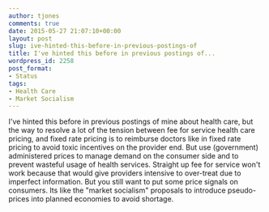 ```yaml
---
author: tjones
comments: true
date: 2015-05-27 21:07:10+00:00
layout: post
slug: ive-hinted-this-before-in-previous-postings-of
title: I've hinted this before in previous postings of...
wordpress_id: 2258
post_format:
- Status
tags:
- Health Care
- Market Socialism
---
```


I've hinted this before in previous postings of mine about health care, but the way to resolve a lot of the tension between fee for service health care pricing, and fixed rate pricing is to reimburse doctors like in fixed rate pricing to avoid toxic incentives on the provider end. But use (government) administered prices to manage demand on the consumer side and to prevent wasteful usage of health services. Straight up fee for service won't work because that would give providers intensive to over-treat due to imperfect information. But you still want to put some price signals on consumers. Its like the "market socialism" proposals to introduce pseudo-prices into planned economies to avoid shortage.
